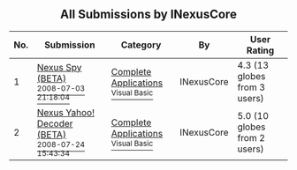 ﻿<div align="center">

## All Submissions by INexusCore

</div>

No.  | Submission | Category | By   | User Rating
---- | ---------- | -------- | ---- | -----------
1 | [Nexus Spy \(BETA\)<br /><sup>2008-07-03 21:18:04</sup>](https://github.com/Planet-Source-Code/inexuscore-nexus-spy-beta__1-70877) | [Complete Applications<br /><sup>Visual Basic</sup>](../ByCategory/complete-applications__1-27.md) | INexusCore | 4.3 (13 globes from 3 users)
2 | [Nexus Yahoo\! Decoder \(BETA\)<br /><sup>2008-07-24 15:43:34</sup>](https://github.com/Planet-Source-Code/inexuscore-nexus-yahoo-decoder-beta__1-70876) | [Complete Applications<br /><sup>Visual Basic</sup>](../ByCategory/complete-applications__1-27.md) | INexusCore | 5.0 (10 globes from 2 users)
